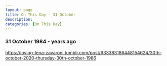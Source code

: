 ```yaml
---
layout: page
title: On This Day - 31 October
description: 
categories: [On This Day]
---
```


### 31 October 1984 - <span id="age1"></span> years ago

 <div class="tumblr-post" data-href="https://embed.tumblr.com/embed/post/EL5qzF68tHkfhqTj4tuwlw/633383186448154624" data-did="f3d71ad3e0fab583599f156fd66e1f888e005859"><a href="https://loving-lena-zavaroni.tumblr.com/post/633383186448154624/30th-october-2020-thursday-30th-october-1986">https://loving-lena-zavaroni.tumblr.com/post/633383186448154624/30th-october-2020-thursday-30th-october-1986</a></div>  <script async src="https://assets.tumblr.com/post.js"></script>

<!-- Script for calculating number of years ago -->
<script>
var dob = '19841031';
var year = Number(dob.substr(0, 4));
var month = Number(dob.substr(4, 2)) - 1;
var day = Number(dob.substr(6, 2));
var today = new Date();
var age1 = today.getFullYear() - year;
if (today.getMonth() < month || (today.getMonth() == month && today.getDate() < day)) {
age1--;
}
document.getElementById("age1").innerHTML=age1;
</script>

